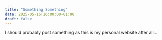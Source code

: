 ```yaml
---
title: "Something Something"
date: 2025-05-16T16:00:00+01:00
draft: false
---
```

I should probably post something as this is my personal website after all...
